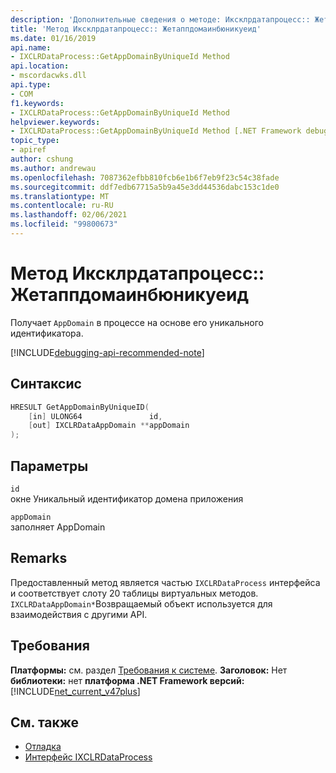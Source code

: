 ```yaml
---
description: 'Дополнительные сведения о методе: Иксклрдатапроцесс:: Жетаппдомаинбюникуеид'
title: 'Метод Иксклрдатапроцесс:: Жетаппдомаинбюникуеид'
ms.date: 01/16/2019
api.name:
- IXCLRDataProcess::GetAppDomainByUniqueId Method
api.location:
- mscordacwks.dll
api.type:
- COM
f1.keywords:
- IXCLRDataProcess::GetAppDomainByUniqueId Method
helpviewer.keywords:
- IXCLRDataProcess::GetAppDomainByUniqueId Method [.NET Framework debugging]
topic_type:
- apiref
author: cshung
ms.author: andrewau
ms.openlocfilehash: 7087362efbb810fcb6e1b6f7eb9f23c54c38fade
ms.sourcegitcommit: ddf7edb67715a5b9a45e3dd44536dabc153c1de0
ms.translationtype: MT
ms.contentlocale: ru-RU
ms.lasthandoff: 02/06/2021
ms.locfileid: "99800673"
---
```

# <a name="ixclrdataprocessgetappdomainbyuniqueid-method"></a>Метод Иксклрдатапроцесс:: Жетаппдомаинбюникуеид

Получает `AppDomain` в процессе на основе его уникального идентификатора.

[!INCLUDE[debugging-api-recommended-note](../../../../includes/debugging-api-recommended-note.md)]

## <a name="syntax"></a>Синтаксис

```cpp
HRESULT GetAppDomainByUniqueID(
    [in] ULONG64               id,
    [out] IXCLRDataAppDomain **appDomain
);
```

## <a name="parameters"></a>Параметры

`id`\
окне Уникальный идентификатор домена приложения

`appDomain`\
заполняет AppDomain

## <a name="remarks"></a>Remarks

Предоставленный метод является частью `IXCLRDataProcess` интерфейса и соответствует слоту 20 таблицы виртуальных методов. `IXCLRDataAppDomain*`Возвращаемый объект используется для взаимодействия с другими API.

## <a name="requirements"></a>Требования

**Платформы:** см. раздел [Требования к системе](../../get-started/system-requirements.md).
**Заголовок:** Нет **библиотеки:** нет **платформа .NET Framework версий:**[!INCLUDE[net_current_v47plus](../../../../includes/net-current-v47plus.md)]

## <a name="see-also"></a>См. также

- [Отладка](index.md)
- [Интерфейс IXCLRDataProcess](ixclrdataprocess-interface.md)
